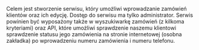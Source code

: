 Celem jest stworzenie serwisu, który umożliwi wprowadzanie zamówień klientów oraz ich edycję. Dostęp do serwisu ma tylko administrator. 
Serwis powinien być wyposażony także w wyszukiwarkę zamówień (z kilkoma kryteriami) oraz API, które umożliwi sprawdzenie naszemu klientowi sprawdzenie statusu jego zamówienia na stronie internetowej (osobna zakładka) po wprowadzeniu numeru zamówienia i numeru telefonu.


